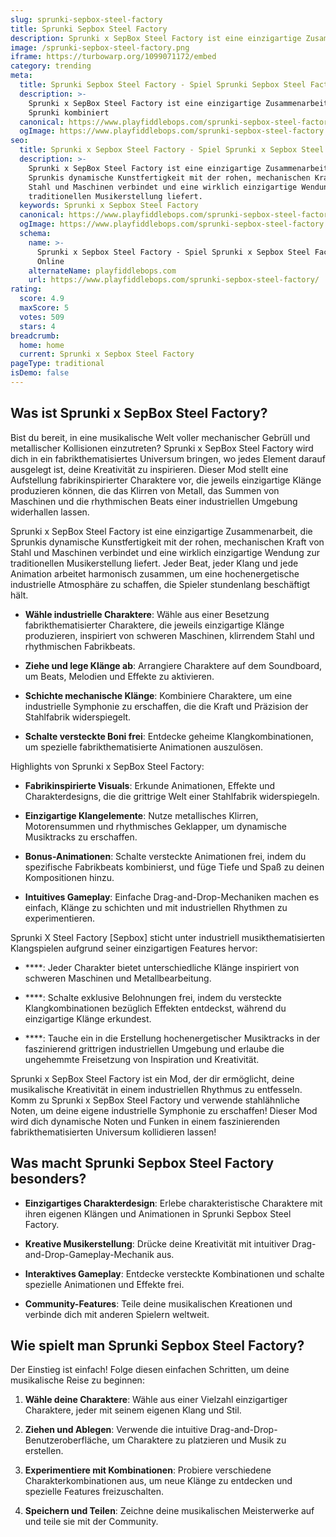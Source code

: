 ```yaml
---
slug: sprunki-sepbox-steel-factory
title: Sprunki Sepbox Steel Factory
description: Sprunki x SepBox Steel Factory ist eine einzigartige Zusammenarbeit, die Sprunki kombiniert
image: /sprunki-sepbox-steel-factory.png
iframe: https://turbowarp.org/1099071172/embed
category: trending
meta:
  title: Sprunki Sepbox Steel Factory - Spiel Sprunki Sepbox Steel Factory Online
  description: >-
    Sprunki x SepBox Steel Factory ist eine einzigartige Zusammenarbeit, die
    Sprunki kombiniert
  canonical: https://www.playfiddlebops.com/sprunki-sepbox-steel-factory/
  ogImage: https://www.playfiddlebops.com/sprunki-sepbox-steel-factory.png
seo:
  title: Sprunki x Sepbox Steel Factory - Spiel Sprunki x Sepbox Steel Factory Online
  description: >-
    Sprunki x SepBox Steel Factory ist eine einzigartige Zusammenarbeit, die
    Sprunkis dynamische Kunstfertigkeit mit der rohen, mechanischen Kraft von
    Stahl und Maschinen verbindet und eine wirklich einzigartige Wendung zur
    traditionellen Musikerstellung liefert.
  keywords: Sprunki x Sepbox Steel Factory
  canonical: https://www.playfiddlebops.com/sprunki-sepbox-steel-factory/
  ogImage: https://www.playfiddlebops.com/sprunki-sepbox-steel-factory.png
  schema:
    name: >-
      Sprunki x Sepbox Steel Factory - Spiel Sprunki x Sepbox Steel Factory
      Online
    alternateName: playfiddlebops.com
    url: https://www.playfiddlebops.com/sprunki-sepbox-steel-factory/
rating:
  score: 4.9
  maxScore: 5
  votes: 509
  stars: 4
breadcrumb:
  home: home
  current: Sprunki x Sepbox Steel Factory
pageType: traditional
isDemo: false
---
```


## Was ist Sprunki x SepBox Steel Factory?

Bist du bereit, in eine musikalische Welt voller mechanischer Gebrüll und metallischer Kollisionen einzutreten? Sprunki x SepBox Steel Factory wird dich in ein fabrikthematisiertes Universum bringen, wo jedes Element darauf ausgelegt ist, deine Kreativität zu inspirieren. Dieser Mod stellt eine Aufstellung fabrikinspirierter Charaktere vor, die jeweils einzigartige Klänge produzieren können, die das Klirren von Metall, das Summen von Maschinen und die rhythmischen Beats einer industriellen Umgebung widerhallen lassen.

Sprunki x SepBox Steel Factory ist eine einzigartige Zusammenarbeit, die Sprunkis dynamische Kunstfertigkeit mit der rohen, mechanischen Kraft von Stahl und Maschinen verbindet und eine wirklich einzigartige Wendung zur traditionellen Musikerstellung liefert. Jeder Beat, jeder Klang und jede Animation arbeitet harmonisch zusammen, um eine hochenergetische industrielle Atmosphäre zu schaffen, die Spieler stundenlang beschäftigt hält.

- **Wähle industrielle Charaktere**: Wähle aus einer Besetzung fabrikthematisierter Charaktere, die jeweils einzigartige Klänge produzieren, inspiriert von schweren Maschinen, klirrendem Stahl und rhythmischen Fabrikbeats.

- **Ziehe und lege Klänge ab**: Arrangiere Charaktere auf dem Soundboard, um Beats, Melodien und Effekte zu aktivieren.

- **Schichte mechanische Klänge**: Kombiniere Charaktere, um eine industrielle Symphonie zu erschaffen, die die Kraft und Präzision der Stahlfabrik widerspiegelt.

- **Schalte versteckte Boni frei**: Entdecke geheime Klangkombinationen, um spezielle fabrikthematisierte Animationen auszulösen.

Highlights von Sprunki x SepBox Steel Factory:

- **Fabrikinspirierte Visuals**: Erkunde Animationen, Effekte und Charakterdesigns, die die grittrige Welt einer Stahlfabrik widerspiegeln.

- **Einzigartige Klangelemente**: Nutze metallisches Klirren, Motorensummen und rhythmisches Geklapper, um dynamische Musiktracks zu erschaffen.

- **Bonus-Animationen**: Schalte versteckte Animationen frei, indem du spezifische Fabrikbeats kombinierst, und füge Tiefe und Spaß zu deinen Kompositionen hinzu.

- **Intuitives Gameplay**: Einfache Drag-and-Drop-Mechaniken machen es einfach, Klänge zu schichten und mit industriellen Rhythmen zu experimentieren.

Sprunki X Steel Factory [Sepbox] sticht unter industriell musikthematisierten Klangspielen aufgrund seiner einzigartigen Features hervor:

- ****: Jeder Charakter bietet unterschiedliche Klänge inspiriert von schweren Maschinen und Metallbearbeitung.

- ****: Schalte exklusive Belohnungen frei, indem du versteckte Klangkombinationen bezüglich Effekten entdeckst, während du einzigartige Klänge erkundest.

- ****: Tauche ein in die Erstellung hochenergetischer Musiktracks in der faszinierend grittrigen industriellen Umgebung und erlaube die ungehemmte Freisetzung von Inspiration und Kreativität.

Sprunki x SepBox Steel Factory ist ein Mod, der dir ermöglicht, deine musikalische Kreativität in einem industriellen Rhythmus zu entfesseln. Komm zu Sprunki x SepBox Steel Factory und verwende stahlähnliche Noten, um deine eigene industrielle Symphonie zu erschaffen! Dieser Mod wird dich dynamische Noten und Funken in einem faszinierenden fabrikthematisierten Universum kollidieren lassen!

## Was macht Sprunki Sepbox Steel Factory besonders?

- **Einzigartiges Charakterdesign**: Erlebe charakteristische Charaktere mit ihren eigenen Klängen und Animationen in Sprunki Sepbox Steel Factory.

- **Kreative Musikerstellung**: Drücke deine Kreativität mit intuitiver Drag-and-Drop-Gameplay-Mechanik aus.

- **Interaktives Gameplay**: Entdecke versteckte Kombinationen und schalte spezielle Animationen und Effekte frei.

- **Community-Features**: Teile deine musikalischen Kreationen und verbinde dich mit anderen Spielern weltweit.

## Wie spielt man Sprunki Sepbox Steel Factory?

Der Einstieg ist einfach! Folge diesen einfachen Schritten, um deine musikalische Reise zu beginnen:

1. **Wähle deine Charaktere**: Wähle aus einer Vielzahl einzigartiger Charaktere, jeder mit seinem eigenen Klang und Stil.

1. **Ziehen und Ablegen**: Verwende die intuitive Drag-and-Drop-Benutzeroberfläche, um Charaktere zu platzieren und Musik zu erstellen.

1. **Experimentiere mit Kombinationen**: Probiere verschiedene Charakterkombinationen aus, um neue Klänge zu entdecken und spezielle Features freizuschalten.

1. **Speichern und Teilen**: Zeichne deine musikalischen Meisterwerke auf und teile sie mit der Community.